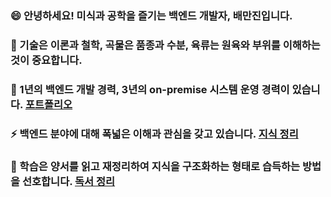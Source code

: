 ### 😄  안녕하세요! 미식과 공학을 즐기는 백엔드 개발자, 배만진입니다.
### 🌱  기술은 이론과 철학, 곡물은 품종과 수분, 육류는 원육와 부위를 이해하는 것이 중요합니다. 
### 👯  1년의 백엔드 개발 경력, 3년의 on-premise 시스템 운영 경력이 있습니다. [포트폴리오](https://gentlyportfolio.netlify.app/)
### ⚡  백엔드 분야에 대해 폭넓은 이해과 관심을 갖고 있습니다. [지식 정리](https://studynote.oopy.io/)
### 🌱  학습은 양서를 읽고 재정리하여 지식을 구조화하는 형태로 습득하는 방법을 선호합니다. [독서 정리](https://studynote.oopy.io/books/)
